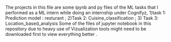 The projects in this file are some ipynb and py files of the ML tasks that I performed as a ML intern while doing an internship under Cognifyz, 
1)task 1: Prediction model : resturant ; 2)Task 2: Cuisine_classification ; 3) Task 3: Location_based_analysis
Some of the files of jupyter notebook in this repository due to heavy use of Vizualization tools might need to be downloaded first to view everything better .
